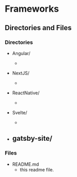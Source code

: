 # Frameworks

## Directories and Files

### Directories

- Angular/

  -

- NextJS/

  -

- ReactNative/

  -

- Svelte/

  -

- gatsby-site/
  -

### Files

- README.md
  - this readme file.
